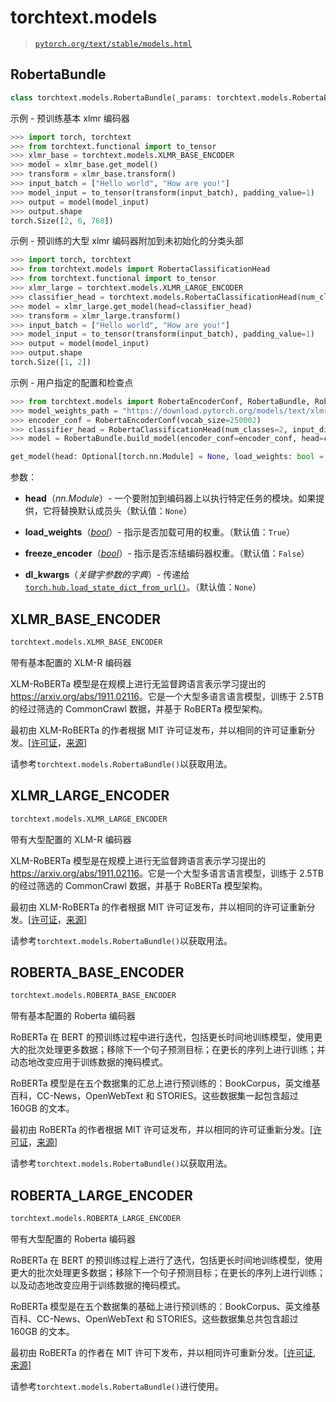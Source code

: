 # torchtext.models

> [`pytorch.org/text/stable/models.html`](https://pytorch.org/text/stable/models.html)

## RobertaBundle

```py
class torchtext.models.RobertaBundle(_params: torchtext.models.RobertaEncoderParams, _path: Optional[str] = None, _head: Optional[torch.nn.Module] = None, transform: Optional[Callable] = None)
```

示例 - 预训练基本 xlmr 编码器

```py
>>> import torch, torchtext
>>> from torchtext.functional import to_tensor
>>> xlmr_base = torchtext.models.XLMR_BASE_ENCODER
>>> model = xlmr_base.get_model()
>>> transform = xlmr_base.transform()
>>> input_batch = ["Hello world", "How are you!"]
>>> model_input = to_tensor(transform(input_batch), padding_value=1)
>>> output = model(model_input)
>>> output.shape
torch.Size([2, 6, 768]) 
```

示例 - 预训练的大型 xlmr 编码器附加到未初始化的分类头部

```py
>>> import torch, torchtext
>>> from torchtext.models import RobertaClassificationHead
>>> from torchtext.functional import to_tensor
>>> xlmr_large = torchtext.models.XLMR_LARGE_ENCODER
>>> classifier_head = torchtext.models.RobertaClassificationHead(num_classes=2, input_dim = 1024)
>>> model = xlmr_large.get_model(head=classifier_head)
>>> transform = xlmr_large.transform()
>>> input_batch = ["Hello world", "How are you!"]
>>> model_input = to_tensor(transform(input_batch), padding_value=1)
>>> output = model(model_input)
>>> output.shape
torch.Size([1, 2]) 
```

示例 - 用户指定的配置和检查点

```py
>>> from torchtext.models import RobertaEncoderConf, RobertaBundle, RobertaClassificationHead
>>> model_weights_path = "https://download.pytorch.org/models/text/xlmr.base.encoder.pt"
>>> encoder_conf = RobertaEncoderConf(vocab_size=250002)
>>> classifier_head = RobertaClassificationHead(num_classes=2, input_dim=768)
>>> model = RobertaBundle.build_model(encoder_conf=encoder_conf, head=classifier_head, checkpoint=model_weights_path) 
```

```py
get_model(head: Optional[torch.nn.Module] = None, load_weights: bool = True, freeze_encoder: bool = False, *, dl_kwargs=None) → torchtext.models.RobertaModel
```

参数：

+   **head**（*nn.Module*）- 一个要附加到编码器上以执行特定任务的模块。如果提供，它将替换默认成员头（默认值：`None`）

+   **load_weights**（[*bool*](https://docs.python.org/3/library/functions.html#bool "(在 Python v3.12 中)")）- 指示是否加载可用的权重。（默认值：`True`）

+   **freeze_encoder**（[*bool*](https://docs.python.org/3/library/functions.html#bool "(在 Python v3.12 中)")）- 指示是否冻结编码器权重。（默认值：`False`）

+   **dl_kwargs**（*关键字参数的字典*）- 传递给[`torch.hub.load_state_dict_from_url()`](https://pytorch.org/docs/stable/hub.html#torch.hub.load_state_dict_from_url "(在 PyTorch v2.1 中)")。（默认值：`None`）

## XLMR_BASE_ENCODER

```py
torchtext.models.XLMR_BASE_ENCODER
```

带有基本配置的 XLM-R 编码器

XLM-RoBERTa 模型是在规模上进行无监督跨语言表示学习提出的<https://arxiv.org/abs/1911.02116>。它是一个大型多语言语言模型，训练于 2.5TB 的经过筛选的 CommonCrawl 数据，并基于 RoBERTa 模型架构。

最初由 XLM-RoBERTa 的作者根据 MIT 许可证发布，并以相同的许可证重新分发。[[许可证](https://github.com/pytorch/fairseq/blob/main/LICENSE)，[来源](https://github.com/pytorch/fairseq/tree/main/examples/xlmr#pre-trained-models)]

请参考`torchtext.models.RobertaBundle()`以获取用法。

## XLMR_LARGE_ENCODER

```py
torchtext.models.XLMR_LARGE_ENCODER
```

带有大型配置的 XLM-R 编码器

XLM-RoBERTa 模型是在规模上进行无监督跨语言表示学习提出的<https://arxiv.org/abs/1911.02116>。它是一个大型多语言语言模型，训练于 2.5TB 的经过筛选的 CommonCrawl 数据，并基于 RoBERTa 模型架构。

最初由 XLM-RoBERTa 的作者根据 MIT 许可证发布，并以相同的许可证重新分发。[[许可证](https://github.com/pytorch/fairseq/blob/main/LICENSE)，[来源](https://github.com/pytorch/fairseq/tree/main/examples/xlmr#pre-trained-models)]

请参考`torchtext.models.RobertaBundle()`以获取用法。

## ROBERTA_BASE_ENCODER

```py
torchtext.models.ROBERTA_BASE_ENCODER
```

带有基本配置的 Roberta 编码器

RoBERTa 在 BERT 的预训练过程中进行迭代，包括更长时间地训练模型，使用更大的批次处理更多数据；移除下一个句子预测目标；在更长的序列上进行训练；并动态地改变应用于训练数据的掩码模式。

RoBERTa 模型是在五个数据集的汇总上进行预训练的：BookCorpus，英文维基百科，CC-News，OpenWebText 和 STORIES。这些数据集一起包含超过 160GB 的文本。

最初由 RoBERTa 的作者根据 MIT 许可证发布，并以相同的许可证重新分发。[[许可证](https://github.com/pytorch/fairseq/blob/main/LICENSE)，[来源](https://github.com/pytorch/fairseq/tree/main/examples/roberta#pre-trained-models)]

请参考`torchtext.models.RobertaBundle()`以获取用法。

## ROBERTA_LARGE_ENCODER

```py
torchtext.models.ROBERTA_LARGE_ENCODER
```

带有大型配置的 Roberta 编码器

RoBERTa 在 BERT 的预训练过程上进行了迭代，包括更长时间地训练模型，使用更大的批次处理更多数据；移除下一个句子预测目标；在更长的序列上进行训练；以及动态地改变应用于训练数据的掩码模式。

RoBERTa 模型是在五个数据集的基础上进行预训练的：BookCorpus、英文维基百科、CC-News、OpenWebText 和 STORIES。这些数据集总共包含超过 160GB 的文本。

最初由 RoBERTa 的作者在 MIT 许可下发布，并以相同许可重新分发。[[许可证](https://github.com/pytorch/fairseq/blob/main/LICENSE), [来源](https://github.com/pytorch/fairseq/tree/main/examples/roberta#pre-trained-models)]

请参考`torchtext.models.RobertaBundle()`进行使用。
